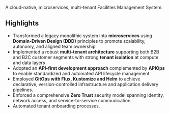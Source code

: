 A cloud-native, microservices, multi-tenant Facilities Management System.

## Highlights

- Transformed a legacy monolithic system into **microservices** using **Domain-Driven Design (DDD)** principles to promote scalability, autonomy, and aligned team ownership  
- Implemented a robust **multi-tenant architecture** supporting both B2B and B2C customer segments with strong **tenant isolation** at compute and data layers  
- Adopted an **API-first development approach** complemented by **APIOps** to enable standardized and automated API lifecycle management  
- Employed **GitOps with Flux, Kustomize and Helm** to achieve declarative, version-controlled infrastructure and application delivery pipelines.  
- Enforced a comprehensive **Zero Trust** security model spanning identity, network access, and service-to-service communication.  
- Automated tenant onboarding processes.



